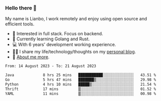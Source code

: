 ### Hello there 👋

My name is Lianbo, I work remotely and enjoy using open source and efficient tools.

- 🔭 Interested in full stack. Focus on backend.
- 🌱 Currently learning Golang and Rust.
- 💻 With 6 years' development working experience.
- ✍🏻 I share my life/technology/thoughts on my [personal blog](https://godruoyi.com).
- 👒 [About me more](https://godruoyi.com/posts/About-godruoyi).

<!--START_SECTION:waka-->

```txt
From: 14 August 2023 - To: 21 August 2023

Java             8 hrs 25 mins   ███████████░░░░░░░░░░░░░░   43.51 %
Go               5 hrs 47 mins   ███████▒░░░░░░░░░░░░░░░░░   29.98 %
Python           4 hrs 10 mins   █████▒░░░░░░░░░░░░░░░░░░░   21.54 %
Thrift           17 mins         ▒░░░░░░░░░░░░░░░░░░░░░░░░   01.52 %
YAML             11 mins         ▒░░░░░░░░░░░░░░░░░░░░░░░░   00.98 %
```

<!--END_SECTION:waka-->
